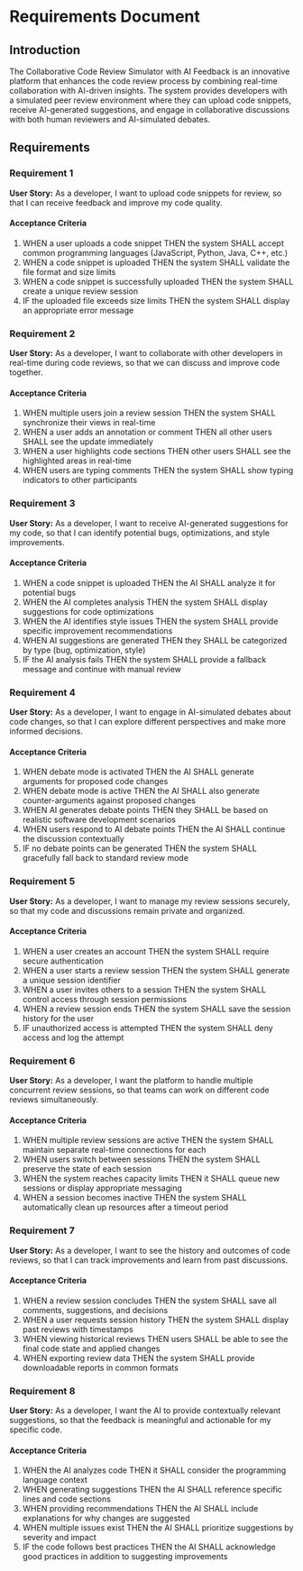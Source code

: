 # Requirements Document

## Introduction

The Collaborative Code Review Simulator with AI Feedback is an innovative platform that enhances the code review process by combining real-time collaboration with AI-driven insights. The system provides developers with a simulated peer review environment where they can upload code snippets, receive AI-generated suggestions, and engage in collaborative discussions with both human reviewers and AI-simulated debates.

## Requirements

### Requirement 1

**User Story:** As a developer, I want to upload code snippets for review, so that I can receive feedback and improve my code quality.

#### Acceptance Criteria

1. WHEN a user uploads a code snippet THEN the system SHALL accept common programming languages (JavaScript, Python, Java, C++, etc.)
2. WHEN a code snippet is uploaded THEN the system SHALL validate the file format and size limits
3. WHEN a code snippet is successfully uploaded THEN the system SHALL create a unique review session
4. IF the uploaded file exceeds size limits THEN the system SHALL display an appropriate error message

### Requirement 2

**User Story:** As a developer, I want to collaborate with other developers in real-time during code reviews, so that we can discuss and improve code together.

#### Acceptance Criteria

1. WHEN multiple users join a review session THEN the system SHALL synchronize their views in real-time
2. WHEN a user adds an annotation or comment THEN all other users SHALL see the update immediately
3. WHEN a user highlights code sections THEN other users SHALL see the highlighted areas in real-time
4. WHEN users are typing comments THEN the system SHALL show typing indicators to other participants

### Requirement 3

**User Story:** As a developer, I want to receive AI-generated suggestions for my code, so that I can identify potential bugs, optimizations, and style improvements.

#### Acceptance Criteria

1. WHEN a code snippet is uploaded THEN the AI SHALL analyze it for potential bugs
2. WHEN the AI completes analysis THEN the system SHALL display suggestions for code optimizations
3. WHEN the AI identifies style issues THEN the system SHALL provide specific improvement recommendations
4. WHEN AI suggestions are generated THEN they SHALL be categorized by type (bug, optimization, style)
5. IF the AI analysis fails THEN the system SHALL provide a fallback message and continue with manual review

### Requirement 4

**User Story:** As a developer, I want to engage in AI-simulated debates about code changes, so that I can explore different perspectives and make more informed decisions.

#### Acceptance Criteria

1. WHEN debate mode is activated THEN the AI SHALL generate arguments for proposed code changes
2. WHEN debate mode is active THEN the AI SHALL also generate counter-arguments against proposed changes
3. WHEN AI generates debate points THEN they SHALL be based on realistic software development scenarios
4. WHEN users respond to AI debate points THEN the AI SHALL continue the discussion contextually
5. IF no debate points can be generated THEN the system SHALL gracefully fall back to standard review mode

### Requirement 5

**User Story:** As a developer, I want to manage my review sessions securely, so that my code and discussions remain private and organized.

#### Acceptance Criteria

1. WHEN a user creates an account THEN the system SHALL require secure authentication
2. WHEN a user starts a review session THEN the system SHALL generate a unique session identifier
3. WHEN a user invites others to a session THEN the system SHALL control access through session permissions
4. WHEN a review session ends THEN the system SHALL save the session history for the user
5. IF unauthorized access is attempted THEN the system SHALL deny access and log the attempt

### Requirement 6

**User Story:** As a developer, I want the platform to handle multiple concurrent review sessions, so that teams can work on different code reviews simultaneously.

#### Acceptance Criteria

1. WHEN multiple review sessions are active THEN the system SHALL maintain separate real-time connections for each
2. WHEN users switch between sessions THEN the system SHALL preserve the state of each session
3. WHEN the system reaches capacity limits THEN it SHALL queue new sessions or display appropriate messaging
4. WHEN a session becomes inactive THEN the system SHALL automatically clean up resources after a timeout period

### Requirement 7

**User Story:** As a developer, I want to see the history and outcomes of code reviews, so that I can track improvements and learn from past discussions.

#### Acceptance Criteria

1. WHEN a review session concludes THEN the system SHALL save all comments, suggestions, and decisions
2. WHEN a user requests session history THEN the system SHALL display past reviews with timestamps
3. WHEN viewing historical reviews THEN users SHALL be able to see the final code state and applied changes
4. WHEN exporting review data THEN the system SHALL provide downloadable reports in common formats

### Requirement 8

**User Story:** As a developer, I want the AI to provide contextually relevant suggestions, so that the feedback is meaningful and actionable for my specific code.

#### Acceptance Criteria

1. WHEN the AI analyzes code THEN it SHALL consider the programming language context
2. WHEN generating suggestions THEN the AI SHALL reference specific lines and code sections
3. WHEN providing recommendations THEN the AI SHALL include explanations for why changes are suggested
4. WHEN multiple issues exist THEN the AI SHALL prioritize suggestions by severity and impact
5. IF the code follows best practices THEN the AI SHALL acknowledge good practices in addition to suggesting improvements